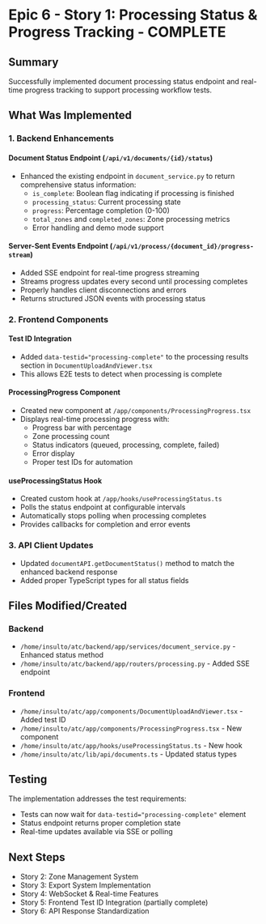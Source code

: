 # Epic 6 - Story 1: Processing Status & Progress Tracking - COMPLETE

## Summary
Successfully implemented document processing status endpoint and real-time progress tracking to support processing workflow tests.

## What Was Implemented

### 1. Backend Enhancements

#### Document Status Endpoint (`/api/v1/documents/{id}/status`)
- Enhanced the existing endpoint in `document_service.py` to return comprehensive status information:
  - `is_complete`: Boolean flag indicating if processing is finished
  - `processing_status`: Current processing state
  - `progress`: Percentage completion (0-100)
  - `total_zones` and `completed_zones`: Zone processing metrics
  - Error handling and demo mode support

#### Server-Sent Events Endpoint (`/api/v1/process/{document_id}/progress-stream`)
- Added SSE endpoint for real-time progress streaming
- Streams progress updates every second until processing completes
- Properly handles client disconnections and errors
- Returns structured JSON events with processing status

### 2. Frontend Components

#### Test ID Integration
- Added `data-testid="processing-complete"` to the processing results section in `DocumentUploadAndViewer.tsx`
- This allows E2E tests to detect when processing is complete

#### ProcessingProgress Component
- Created new component at `/app/components/ProcessingProgress.tsx`
- Displays real-time processing progress with:
  - Progress bar with percentage
  - Zone processing count
  - Status indicators (queued, processing, complete, failed)
  - Error display
  - Proper test IDs for automation

#### useProcessingStatus Hook
- Created custom hook at `/app/hooks/useProcessingStatus.ts`
- Polls the status endpoint at configurable intervals
- Automatically stops polling when processing completes
- Provides callbacks for completion and error events

### 3. API Client Updates
- Updated `documentAPI.getDocumentStatus()` method to match the enhanced backend response
- Added proper TypeScript types for all status fields

## Files Modified/Created

### Backend
- `/home/insulto/atc/backend/app/services/document_service.py` - Enhanced status method
- `/home/insulto/atc/backend/app/routers/processing.py` - Added SSE endpoint

### Frontend
- `/home/insulto/atc/app/components/DocumentUploadAndViewer.tsx` - Added test ID
- `/home/insulto/atc/app/components/ProcessingProgress.tsx` - New component
- `/home/insulto/atc/app/hooks/useProcessingStatus.ts` - New hook
- `/home/insulto/atc/lib/api/documents.ts` - Updated status types

## Testing
The implementation addresses the test requirements:
- Tests can now wait for `data-testid="processing-complete"` element
- Status endpoint returns proper completion state
- Real-time updates available via SSE or polling

## Next Steps
- Story 2: Zone Management System
- Story 3: Export System Implementation
- Story 4: WebSocket & Real-time Features
- Story 5: Frontend Test ID Integration (partially complete)
- Story 6: API Response Standardization